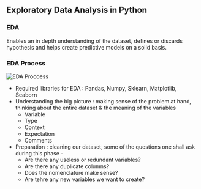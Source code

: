 ## Exploratory Data Analysis in Python

### EDA
<p>Enables an in depth understanding of the dataset, defines or discards hypothesis and helps create predictive models on a solid basis.</p>

### EDA Process
![EDA Procoess](https://miro.medium.com/max/1400/1*ejW2uqLQ0W3lUsTBNxhxcg.png)
- Required libraries for EDA : Pandas, Numpy, Sklearn, Matplotlib, Seaborn
- Understanding the big picture : making sense of the problem at hand, thinking about the entire dataset & the meaning of the variables
  - Variable
  - Type
  - Context
  - Expectation
  - Comments
- Preparation : cleaning our dataset, some of the questions one shall ask during this phase - 
  - Are there any useless or redundant variables?
  - Are there any duplicate columns?
  - Does the nomenclature make sense?
  - Are tehre any new variables we want to create?

